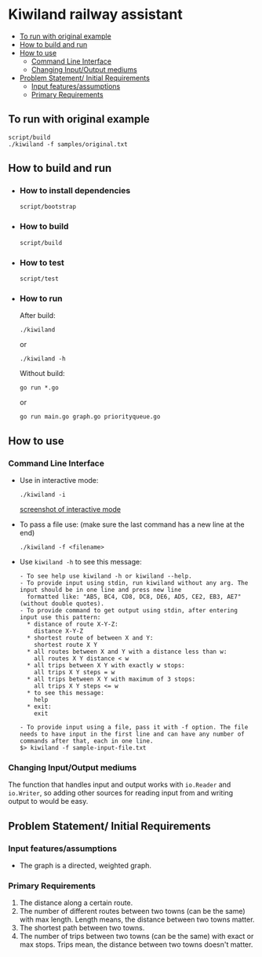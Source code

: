 # Kiwiland railway assistant <!-- omit in toc -->

- [To run with original example](#to-run-with-original-example)
- [How to build and run](#how-to-build-and-run)
- [How to use](#how-to-use)
  - [Command Line Interface](#command-line-interface)
  - [Changing Input/Output mediums](#changing-inputoutput-mediums)
- [Problem Statement/ Initial Requirements](#problem-statement-initial-requirements)
  - [Input features/assumptions](#input-featuresassumptions)
  - [Primary Requirements](#primary-requirements)

## To run with original example
```
script/build
./kiwiland -f samples/original.txt
```

## How to build and run
- ### How to install dependencies
  ```
  script/bootstrap
  ```

- ### How to build
  ```
  script/build
  ```
- ### How to test
  ```
  script/test
  ```
- ### How to run
  After build:
  ```
  ./kiwiland
  ```
  or 
  ```
  ./kiwiland -h
  ```
  Without build:
  ```
  go run *.go
  ```
  or 
  ```
  go run main.go graph.go priorityqueue.go
  ```

## How to use
### Command Line Interface
- Use in interactive mode:
  ```
  ./kiwiland -i
  ```
  [screenshot of interactive mode](https://raw.githubusercontent.com/VahidMostofi/kiwiland/master/kiwkiland.png)
- To pass a file use: (make sure the last command has a new line at the end)
  ```
  ./kiwiland -f <filename>
  ```

- Use `kiwiland -h` to see this message:
  ```
  - To see help use kiwiland -h or kiwiland --help.
  - To provide input using stdin, run kiwiland without any arg. The input should be in one line and press new line
    formatted like: "AB5, BC4, CD8, DC8, DE6, AD5, CE2, EB3, AE7" (without double quotes).
  - To provide command to get output using stdin, after entering input use this pattern:
    * distance of route X-Y-Z:
      distance X-Y-Z
    * shortest route of between X and Y:
      shortest route X Y
    * all routes between X and Y with a distance less than w:
      all routes X Y distance < w
    * all trips between X Y with exactly w stops:
      all trips X Y steps = w
    * all trips between X Y with maximum of 3 stops:
      all trips X Y steps <= w 
    * to see this message:
      help
    * exit:
      exit

  - To provide input using a file, pass it with -f option. The file needs to have input in the first line and can have any number of commands after that, each in one line.
  $> kiwiland -f sample-input-file.txt
  ```

### Changing Input/Output mediums
The function that handles input and output works with `io.Reader` and `io.Writer`, so adding other sources for reading input from and writing output to would be easy.
## Problem Statement/ Initial Requirements
### Input features/assumptions
 - The graph is a directed, weighted graph.

### Primary Requirements
 1. The distance along a certain route.
 2. The number of different routes between two towns (can be the same) with max length. Length means, the distance between two towns matter.
 3. The shortest path between two towns.
 4. The number of trips between two towns (can be the same) with exact or max stops.
    Trips mean, the distance between two towns doesn't matter.